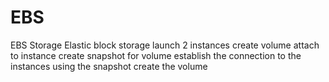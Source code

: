 # EBS
EBS Storage
Elastic block storage
launch 2 instances
create volume attach to instance
create snapshot for volume
establish the connection to the instances
using the snapshot create the volume
